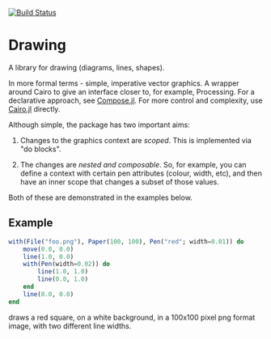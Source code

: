 [![Build Status](https://travis-ci.org/andrewcooke/Drawing.jl.svg?branch=master)](https://travis-ci.org/andrewcooke/Drawing.jl)

# Drawing

A library for drawing (diagrams, lines, shapes).

In more formal terms - simple, imperative vector graphics.  A wrapper around
Cairo to give an interface closer to, for example, Processing.  For a
declarative approach, see [Compose.jl](https://github.com/dcjones/Compose.jl).
For more control and complexity, use
[Cairo.jl](https://github.com/JuliaLang/Cairo.jl) directly.

Although simple, the package has two important aims:

1. Changes to the graphics context are *scoped*.  This is implemented via "do
   blocks".

2. The changes are *nested and composable*.  So, for example, you can define a
   context with certain pen attributes (colour, width, etc), and then have an
   inner scope that changes a subset of those values.

Both of these are demonstrated in the examples below.

## Example

```julia
with(File("foo.png"), Paper(100, 100), Pen("red"; width=0.01)) do
    move(0.0, 0.0)
    line(1.0, 0.0)
	with(Pen(width=0.02)) do
		line(1.0, 1.0)
		line(0.0, 1.0)
	end
    line(0.0, 0.0)
end
```

draws a red square, on a white background, in a 100x100 pixel png format
image, with two different line widths.
